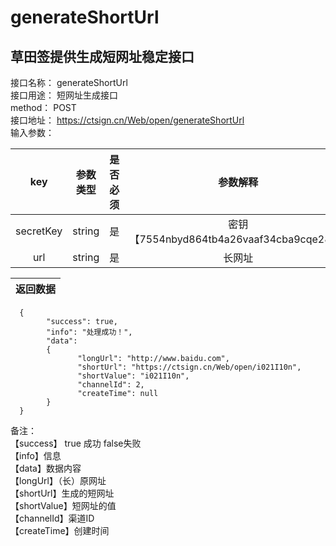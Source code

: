 # generateShortUrl
草田签提供生成短网址稳定接口
---
接口名称：	generateShortUrl<br>
接口用途：	短网址生成接口<br>
method：	POST<br>
接口地址：	https://ctsign.cn/Web/open/generateShortUrl<br>
输入参数：	<br>

key|参数类型|是否必须|参数解释
:--:|:--:|:--:|:--:
secretKey|string|是|密钥【7554nbyd864tb4a26vaaf34cba9cqe28e】
url|string|是|长网址

返回数据|
:--:|
      {
            "success": true,
            "info": "处理成功！",
            "data":
            {
                   "longUrl": "http://www.baidu.com",
                   "shortUrl": "https://ctsign.cn/Web/open/i021I10n",
                   "shortValue": "i021I10n",
                   "channelId": 2,
                   "createTime": null
            }
      }


备注：<br>
【success】 true 成功 false失败<br>
【info】信息<br>
【data】数据内容<br>
【longUrl】（长）原网址<br>
【shortUrl】生成的短网址<br>
【shortValue】短网址的值<br>
【channelId】渠道ID<br>
【createTime】创建时间<br>

